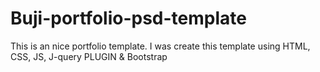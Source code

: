 # Buji-portfolio-psd-template
This is an nice portfolio template. I was create this template using HTML, CSS, JS, J-query PLUGIN &amp; Bootstrap
